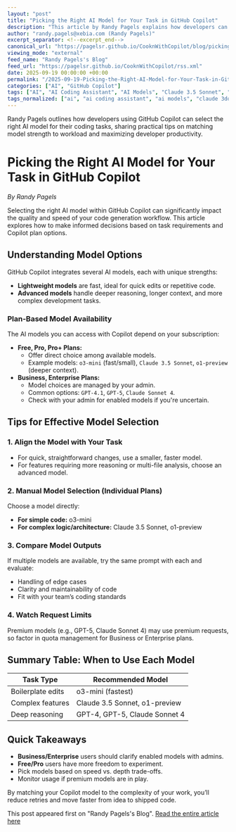 ```yaml
---
layout: "post"
title: "Picking the Right AI Model for Your Task in GitHub Copilot"
description: "This article by Randy Pagels explains how developers can choose among multiple AI models in GitHub Copilot. It discusses the strengths of different models based on task complexity, outlines plan-based model availability, and provides practical advice for model selection and prompt tuning. Readers will learn strategies for efficient use of Copilot features across Free, Pro, Business, and Enterprise plans."
author: "randy.pagels@xebia.com (Randy Pagels)"
excerpt_separator: <!--excerpt_end-->
canonical_url: "https://pagelsr.github.io/CooknWithCopilot/blog/picking-the-right-ai-model-for-your-task.html"
viewing_mode: "external"
feed_name: "Randy Pagels's Blog"
feed_url: "https://pagelsr.github.io/CooknWithCopilot/rss.xml"
date: 2025-09-19 00:00:00 +00:00
permalink: "/2025-09-19-Picking-the-Right-AI-Model-for-Your-Task-in-GitHub-Copilot.html"
categories: ["AI", "GitHub Copilot"]
tags: ["AI", "AI Coding Assistant", "AI Models", "Claude 3.5 Sonnet", "Code Generation", "Developer Productivity", "Enterprise AI", "GitHub Copilot", "GPT 4", "GPT 5", "Model Selection", "O1 Preview", "O3 Mini", "Posts", "Prompt Engineering"]
tags_normalized: ["ai", "ai coding assistant", "ai models", "claude 3dot5 sonnet", "code generation", "developer productivity", "enterprise ai", "github copilot", "gpt 4", "gpt 5", "model selection", "o1 preview", "o3 mini", "posts", "prompt engineering"]
---
```


Randy Pagels outlines how developers using GitHub Copilot can select the right AI model for their coding tasks, sharing practical tips on matching model strength to workload and maximizing developer productivity.<!--excerpt_end-->

# Picking the Right AI Model for Your Task in GitHub Copilot

*By Randy Pagels*

Selecting the right AI model within GitHub Copilot can significantly impact the quality and speed of your code generation workflow. This article explores how to make informed decisions based on task requirements and Copilot plan options.

## Understanding Model Options

GitHub Copilot integrates several AI models, each with unique strengths:

- **Lightweight models** are fast, ideal for quick edits or repetitive code.
- **Advanced models** handle deeper reasoning, longer context, and more complex development tasks.

### Plan-Based Model Availability

The AI models you can access with Copilot depend on your subscription:

- **Free, Pro, Pro+ Plans:**
  - Offer direct choice among available models.
  - Example models: `o3-mini` (fast/small), `Claude 3.5 Sonnet`, `o1-preview` (deeper context).
- **Business, Enterprise Plans:**
  - Model choices are managed by your admin.
  - Common options: `GPT-4.1`, `GPT-5`, `Claude Sonnet 4`.
  - Check with your admin for enabled models if you're uncertain.

## Tips for Effective Model Selection

### 1. Align the Model with Your Task

- For quick, straightforward changes, use a smaller, faster model.
- For features requiring more reasoning or multi-file analysis, choose an advanced model.

### 2. Manual Model Selection (Individual Plans)

Choose a model directly:

- **For simple code:** o3-mini
- **For complex logic/architecture:** Claude 3.5 Sonnet, o1-preview

### 3. Compare Model Outputs

If multiple models are available, try the same prompt with each and evaluate:

- Handling of edge cases
- Clarity and maintainability of code
- Fit with your team’s coding standards

### 4. Watch Request Limits

Premium models (e.g., GPT-5, Claude Sonnet 4) may use premium requests, so factor in quota management for Business or Enterprise plans.

## Summary Table: When to Use Each Model

| Task Type         | Recommended Model            |
|-------------------|-----------------------------|
| Boilerplate edits | o3-mini (fastest)            |
| Complex features  | Claude 3.5 Sonnet, o1-preview|
| Deep reasoning    | GPT-4, GPT-5, Claude Sonnet 4|

## Quick Takeaways

- **Business/Enterprise** users should clarify enabled models with admins.
- **Free/Pro** users have more freedom to experiment.
- Pick models based on speed vs. depth trade-offs.
- Monitor usage if premium models are in play.

By matching your Copilot model to the complexity of your work, you’ll reduce retries and move faster from idea to shipped code.

This post appeared first on "Randy Pagels's Blog". [Read the entire article here](https://pagelsr.github.io/CooknWithCopilot/blog/picking-the-right-ai-model-for-your-task.html)
